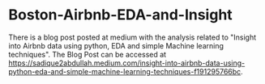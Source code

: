 # Boston-Airbnb-EDA-and-Insight
There is a blog post posted at medium with the analysis related to "Insight into Airbnb data using python, EDA and simple Machine learning techniques". The Blog Post can be accessed at https://sadique2abdullah.medium.com/insight-into-airbnb-data-using-python-eda-and-simple-machine-learning-techniques-f191295766bc.
